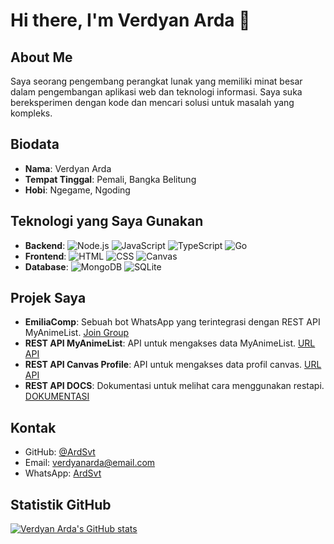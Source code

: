 # Hi there, I'm Verdyan Arda 👋

## About Me
Saya seorang pengembang perangkat lunak yang memiliki minat besar dalam pengembangan aplikasi web dan teknologi informasi. Saya suka bereksperimen dengan kode dan mencari solusi untuk masalah yang kompleks.

## Biodata
* **Nama**: Verdyan Arda
* **Tempat Tinggal**: Pemali, Bangka Belitung
* **Hobi**: Ngegame, Ngoding

## Teknologi yang Saya Gunakan
* **Backend**: 
  ![Node.js](https://img.shields.io/badge/Node.js-339933?style=for-the-badge&logo=node.js&logoColor=white) 
  ![JavaScript](https://img.shields.io/badge/JavaScript-F7DF1E?style=for-the-badge&logo=javascript&logoColor=black)
  ![TypeScript](https://img.shields.io/badge/TypeScript-3178C6?style=for-the-badge&logo=typescript&logoColor=white)
  ![Go](https://img.shields.io/badge/Go-00ADD8?style=for-the-badge&logo=go&logoColor=white)
* **Frontend**: 
  ![HTML](https://img.shields.io/badge/HTML-E34F26?style=for-the-badge&logo=html5&logoColor=white) 
  ![CSS](https://img.shields.io/badge/CSS-1572B6?style=for-the-badge&logo=css3&logoColor=white)
  ![Canvas](https://img.shields.io/badge/Canvas-0078D4?style=for-the-badge&logo=canvas&logoColor=white)
* **Database**: 
  ![MongoDB](https://img.shields.io/badge/MongoDB-47A248?style=for-the-badge&logo=mongodb&logoColor=white) 
  ![SQLite](https://img.shields.io/badge/SQLite-003B57?style=for-the-badge&logo=sqlite&logoColor=white)

## Projek Saya
* **EmiliaComp**: Sebuah bot WhatsApp yang terintegrasi dengan REST API MyAnimeList. [Join Group](https://chat.whatsapp.com/LQqNid7OaSf9Za9LzMUnvG)
* **REST API MyAnimeList**: API untuk mengakses data MyAnimeList. [URL API](https://guracomp.vercel.app/api/mal/)
* **REST API Canvas Profile**: API untuk mengakses data profil canvas. [URL API](https://guracomp.vercel.app/api/cancas/profile)
* **REST API DOCS**: Dokumentasi untuk melihat cara menggunakan restapi. [DOKUMENTASI](https://guracomp.vercel.app/)

## Kontak
* GitHub: [@ArdSvt](https://github.com/ArdSvt)
* Email: [verdyanarda@email.com](mailto:verdyanarda@email.com)
* WhatsApp: [ArdSvt](https://wa.me/6283861772386)

## Statistik GitHub
[![Verdyan Arda's GitHub stats](https://github-readme-stats.vercel.app/api?username=ArdSvt&show_icons=true&theme=radical)](https://github.com/ArdSvt)
